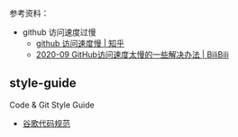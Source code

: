 
参考资料：

- github 访问速度过慢
  - [github 访问速度慢 | 知乎](https://zhuanlan.zhihu.com/p/93436925)
  - [2020-09 GitHub访问速度太慢的一些解决办法 | BiliBili](https://www.bilibili.com/read/cv7553799/)

## style-guide
Code &amp; Git Style Guide

- [谷歌代码规范](https://google.github.io/styleguide/)  
